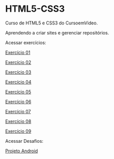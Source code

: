 # HTML5-CSS3
 Curso de HTML5 e CSS3 do CursoemVideo.

 Aprendendo a criar sites e gerenciar repositórios.

Acessar exercícios:

<a href="https://matheusluizsouza.github.io/HTML5-CSS3/Exercícios/ex001/index.html" target="_blank" >Exercício 01</a>

<a href="https://matheusluizsouza.github.io/HTML5-CSS3/Exercícios/ex002/index.html" target="_blank">Exercício 02</a>

<a href="https://matheusluizsouza.github.io/HTML5-CSS3/Exercícios/ex003/index.html" target="_blank">Exercício 03</a>

<a href="https://matheusluizsouza.github.io/HTML5-CSS3/Exercícios/ex004/index.html" target="_blank">Exercício 04</a>

<a href="https://matheusluizsouza.github.io/HTML5-CSS3/Exercícios/ex008b/index.html" target="_blank">Exercício 05</a>

<a href="https://matheusluizsouza.github.io/HTML5-CSS3/Exercícios/ex006/index.html" target="_blank">Exercício 06</a>

<a href="https://matheusluizsouza.github.io/HTML5-CSS3/Exercícios/ex007/index.html" target="_blank">Exercício 07</a>

<a href="https://matheusluizsouza.github.io/HTML5-CSS3/Exercícios/ex008/index.html" target="_blank">Exercício 08</a>

<a href="https://matheusluizsouza.github.io/HTML5-CSS3/Exercícios/ex009/index.html" target="_blank">Exercício 09</a>


Acessar Desafios:

<a href="https://matheusluizsouza.github.io/projeto-android/" target="_blank">Projeto Android</a>